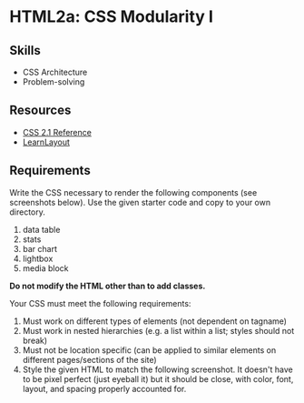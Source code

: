 HTML2a: CSS Modularity I
===================

Skills
------
- CSS Architecture
- Problem-solving

Resources
--------
- <a href="http://www.culturedcode.com/css/reference.html">CSS 2.1 Reference</a>
- <a href="http://learnlayout.com/">LearnLayout</a>

Requirements
--------
Write the CSS necessary to render the following components (see screenshots below). Use the given starter code and copy to your own directory.

1. data table
1. stats
1. bar chart
1. lightbox
1. media block

<strong>Do not modify the HTML other than to add classes.</strong>

Your CSS must meet the following requirements:

1. Must work on different types of elements (not dependent on tagname)
1. Must work in nested hierarchies (e.g. a list within a list; styles should not break)
1. Must not be location specific (can be applied to similar elements on different pages/sections of the site)
1. Style the given HTML to match the following screenshot. It doesn't have to be pixel perfect (just eyeball it) but it should be close, with color, font, layout, and spacing properly accounted for.